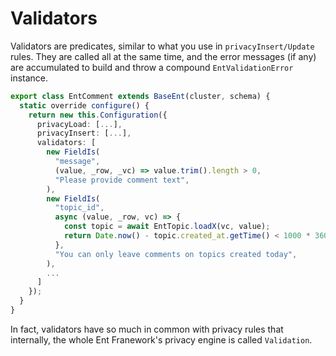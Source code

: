 # Validators

Validators are predicates, similar to what you use in  `privacyInsert/Update` rules. They are called all at the same time, and the error messages (if any) are accumulated to build and throw a compound `EntValidationError` instance.

```typescript
export class EntComment extends BaseEnt(cluster, schema) {
  static override configure() {
    return new this.Configuration({
      privacyLoad: [...],
      privacyInsert: [...],
      validators: [
        new FieldIs(
          "message",
          (value, _row, _vc) => value.trim().length > 0,
          "Please provide comment text",
        ),
        new FieldIs(
          "topic_id",
          async (value, _row, vc) => {
            const topic = await EntTopic.loadX(vc, value);
            return Date.now() - topic.created_at.getTime() < 1000 * 3600 * 24;
          },
          "You can only leave comments on topics created today",
        ),
        ...
      ]
    });
  }
}
```

In fact, validators have so much in common with privacy rules that internally, the whole Ent Franework's privacy engine is called `Validation`.
